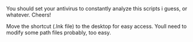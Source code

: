 You should set your antivirus to constantly analyze this scripts i guess, or whatever.
Cheers!

Move the shortcut (.lnk file) to the desktop for easy access.
Youll need to modify some path files probably, too easy.
